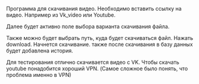 Программа для скачивания видео. 
Необходимо вставить ссылку на видео. Например из Vk_video или Youtube.

Далее будет активно поле выбора варианта скачивания файла.

Также можно будет выбрать путь, куда будет скачиваться файл.
Нажать download. Начнется скачивание.
также после скачивания в базу данных будет добавлена история.

Для тестирования отлично скачивается видео с VK.
Чтобы скачать youtube понадобится хороший VPN.
(Самое сложное было понять, что проблема именно в VPN)

